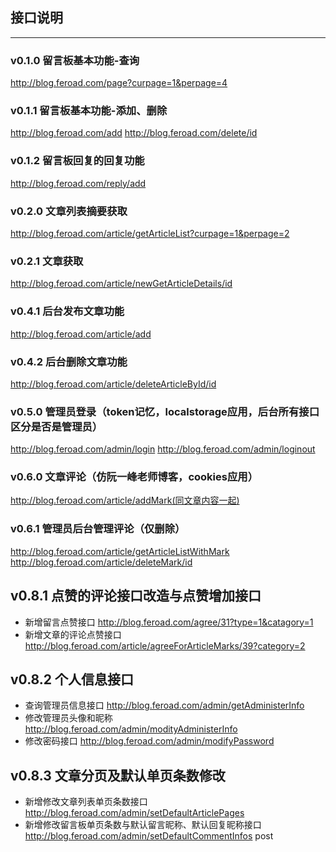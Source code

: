 ## 接口说明
-------
### v0.1.0 留言板基本功能-查询
http://blog.feroad.com/page?curpage=1&perpage=4
### v0.1.1 留言板基本功能-添加、删除
http://blog.feroad.com/add
http://blog.feroad.com/delete/id
### v0.1.2 留言板回复的回复功能
http://blog.feroad.com/reply/add
### v0.2.0 文章列表摘要获取
http://blog.feroad.com/article/getArticleList?curpage=1&perpage=2
### v0.2.1 文章获取
http://blog.feroad.com/article/newGetArticleDetails/id
### v0.4.1 后台发布文章功能
http://blog.feroad.com/article/add
### v0.4.2 后台删除文章功能
http://blog.feroad.com/article/deleteArticleById/id
### v0.5.0 管理员登录（token记忆，localstorage应用，后台所有接口区分是否是管理员）
http://blog.feroad.com/admin/login
http://blog.feroad.com/admin/loginout
### v0.6.0 文章评论（仿阮一峰老师博客，cookies应用）
http://blog.feroad.com/article/addMark(同文章内容一起)
### v0.6.1 管理员后台管理评论（仅删除）
http://blog.feroad.com/article/getArticleListWithMark
http://blog.feroad.com/article/deleteMark/id
## v0.8.1 点赞的评论接口改造与点赞增加接口
- 新增留言点赞接口
http://blog.feroad.com/agree/31?type=1&catagory=1
- 新增文章的评论点赞接口
http://blog.feroad.com/article/agreeForArticleMarks/39?category=2
## v0.8.2 个人信息接口
- 查询管理员信息接口
http://blog.feroad.com/admin/getAdministerInfo
- 修改管理员头像和昵称
http://blog.feroad.com/admin/modityAdministerInfo
- 修改密码接口
http://blog.feroad.com/admin/modifyPassword
## v0.8.3 文章分页及默认单页条数修改
- 新增修改文章列表单页条数接口
http://blog.feroad.com/admin/setDefaultArticlePages
- 新增修改留言板单页条数与默认留言昵称、默认回复昵称接口
http://blog.feroad.com/admin/setDefaultCommentInfos post
